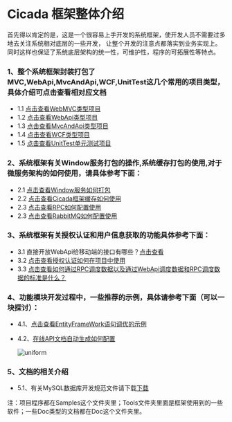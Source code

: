 ﻿
# Cicada 框架整体介绍

首先得以肯定的是，这是一个很容易上手开发的系统框架，使开发人员不需要过多地去关注系统相对底层的一些开发，
让整个开发的注意点都落实到业务实现上。同时这样也保证了系统底层架构的统一性，可维护性，程序的可拓展性等特点。

### 1、整个系统框架封装打包了MVC,WebApi,MvcAndApi,WCF,UnitTest这几个常用的项目类型，具体介绍可点击查看相对应文档

  * 1.1 [点击查看WebMVC类型项目](HelpMd/MVC.md)
  * 1.2 [点击查看WebApi类型项目](HelpMd/WebApi.md) 
  * 1.3 [点击查看MvcAndApi类型项目](HelpMd/MvcApi.md) 
  * 1.4 [点击查看WCF类型项目](HelpMd/WCF.md) 
  * 1.5 [点击查看UnitTest单元测试项目](HelpMd/UnitTest.md)
  
### 2、系统框架有关Window服务打包的操作,系统缓存打包的使用,对于微服务架构的如何使用，请具体参考下面：
  * 2.1 [点击查看Window服务如何打包](HelpMd/WindowService.md)
  * 2.2 [点击查看Cicada框架缓存如何使用](HelpMd/Cache.md)
  * 2.3 [点击查看RPC如何配置使用](HelpMd/RPC.md)
  * 2.3 [点击查看RabbitMQ如何配置使用](HelpMd/RabbitMQ.md)
  
### 3、系统框架有关授权认证和用户信息获取的功能具体参考下面：
* 3.1 直接开放WebApi给移动端的接口有哪些？[点击查看](http://172.18.108.118/swagger/ui/index#/)
* 3.2 [点击查看授权认证如何在项目中使用](HelpMd/Authorization.md)
* 3.3 [点击查看如何通过RPC调度数据以及通过WebApi调度数据和RPC调度数据的标准是什么？](HelpMd/LYDriver.md)

  
### 4、功能模块开发过程中，一些推荐的示例，具体请参考下面（可以一块探讨）：
  * 4.1、[点击查看EntityFrameWork语句调优的示例](HelpMd/OptimalSql.md)
  * 4.2、[在线API文档自动生成如何配置](HelpMd/Swagger.md)
  
       ![uniform](/images/uniform.ico)
       
### 5、文档的相关介绍
  * 5.1、有关MySQL数据库开发规范文件请下载[下载](https://github.com/liu-rui/Cicada/blob/master/Doc)

 注：项目程序都在Samples这个文件夹里；Tools文件夹里面是框架使用到的一些软件；一些Doc类型的文档都在Doc这个文件夹里。
 



